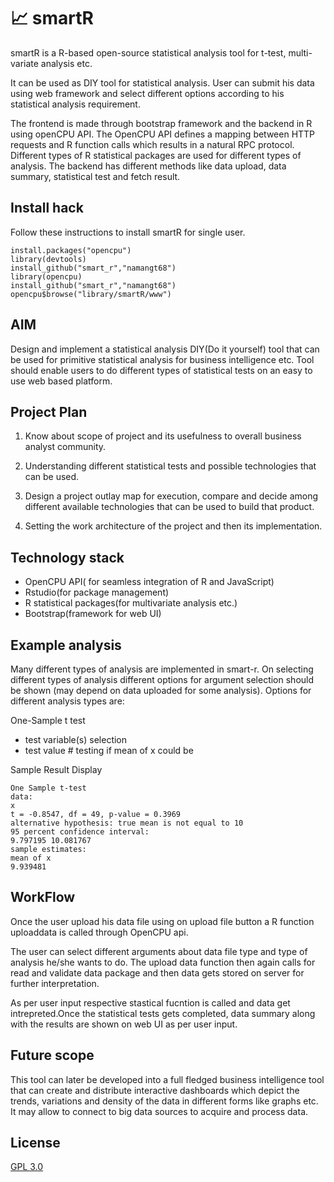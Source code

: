 # :chart_with_upwards_trend: smartR

smartR is a R-based open-source statistical analysis tool for t-test, multi-variate analysis etc.

It can be used as DIY tool for statistical analysis. User can submit his data using web framework and select different options according to his statistical analysis requirement.

The frontend is made through bootstrap framework and the backend in R using openCPU API.
The OpenCPU API defines a mapping between HTTP requests and R function calls which results in a natural RPC protocol. Different types of R statistical packages are used for different types of
analysis. The backend has different methods like data upload, data
summary, statistical test and fetch result.

## Install hack
Follow these instructions to install smartR for single user.
```
install.packages("opencpu")
library(devtools)
install_github("smart_r","namangt68")
library(opencpu)
install_github("smart_r","namangt68")
opencpu$browse("library/smartR/www")
```
## AIM
Design and implement a statistical analysis DIY(Do it yourself) tool that can
be used for primitive statistical analysis for business intelligence etc. Tool
should enable users to do different types of statistical tests on an easy to
use web based platform. 

## Project Plan
1. Know about scope of project and its usefulness to overall business analyst community.

2. Understanding different statistical tests and possible technologies that can be used.
3. Design a project outlay map for execution, compare and decide among different available technologies that can be used to build that product.
4. Setting the work architecture of the project and then its implementation.
## Technology stack

* OpenCPU API( for seamless integration of R and JavaScript)
* Rstudio(for package management)
* R statistical packages(for multivariate analysis etc.)
* Bootstrap(framework for web UI)

## Example analysis
Many different types of analysis are implemented in smart-r. On selecting
different types of analysis different options for argument selection should
be shown (may depend on data uploaded for some analysis). Options for
different analysis types are:

One-Sample t test
* test variable(s) selection
* test value # testing if mean of x could be

Sample Result Display

```
One Sample t-test
data:
x
t = -0.8547, df = 49, p-value = 0.3969
alternative hypothesis: true mean is not equal to 10
95 percent confidence interval:
9.797195 10.081767
sample estimates:
mean of x
9.939481
```

## WorkFlow
Once the user upload his data file using on upload file button a R function
uploaddata is called through OpenCPU api.

The user can select different arguments about data file type and type of
analysis he/she wants to do. The upload data function then again calls for
read and validate data package and then data gets stored on server for
further interpretation.

As per user input respective stastical fucntion is called and data get
intrepreted.Once the statistical tests gets completed, data summary along
with the results are shown on web UI as per user input.

## Future scope
This tool can later be developed into a full fledged business intelligence tool
that can create and distribute interactive dashboards which depict the
trends, variations and density of the data in different forms like graphs etc.
It may allow to connect to big data sources to acquire and process data.


## License

[GPL 3.0](LICENSE)
